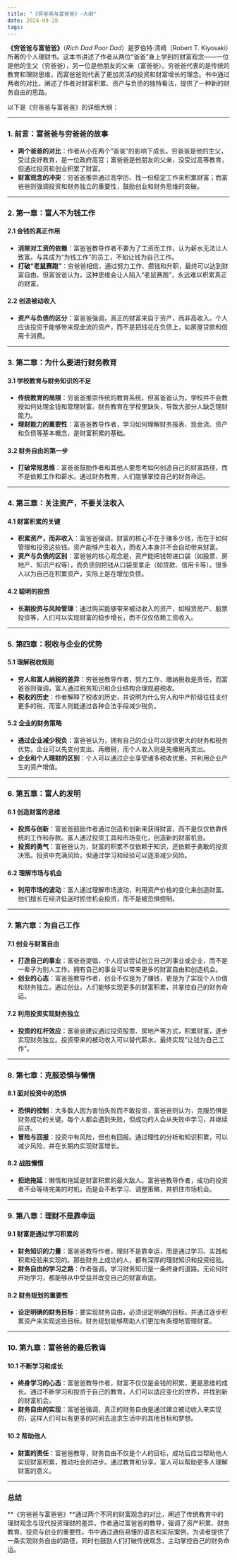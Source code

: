 ```yaml
---
title: "《穷爸爸与富爸爸》-大纲"
date: 2024-09-28
tags:
---
```



**《穷爸爸与富爸爸》**（*Rich Dad Poor Dad*）是罗伯特·清崎（Robert T. Kiyosaki）所著的个人理财书。这本书讲述了作者从两位“爸爸”身上学到的财富观念——一位是他的生父（穷爸爸），另一位是他朋友的父亲（富爸爸）。穷爸爸代表的是传统的教育和理财思维，而富爸爸则代表了更加灵活的投资和财富增长的理念。书中通过两者的对比，阐述了作者对财富积累、资产与负债的独特看法，提供了一种新的财务自由的思路。

以下是《穷爸爸与富爸爸》的详细大纲：

------

### 1. **前言：富爸爸与穷爸爸的故事**

- **两个爸爸的对比**：作者从小在两个“爸爸”的影响下成长。穷爸爸是他的生父，受过良好教育，是一位政府高官；富爸爸是他朋友的父亲，没受过高等教育，但通过投资和创业积累了财富。
- **财富观念的冲突**：穷爸爸推崇通过高学历、找一份稳定工作来积累财富；而富爸爸则强调投资和财务独立的重要性，鼓励创业和财务思维的突破。

------

### 2. **第一章：富人不为钱工作**

#### 2.1 **金钱的真正作用**

- **消除对工资的依赖**：富爸爸教导作者不要为了工资而工作，认为薪水无法让人致富。与其成为“为钱工作”的员工，不如让钱为自己工作。
- **打破“老鼠赛跑”**：穷爸爸相信，通过努力工作、攒钱和升职，最终可以达到财富自由。但富爸爸认为，这种思维会让人陷入“老鼠赛跑”，永远难以积累真正的财富。

#### 2.2 **创造被动收入**

- **资产与负债的区分**：富爸爸强调，真正的财富来自于资产，而非高收入。个人应该投资于能够带来现金流的资产，而不是把钱花在负债上，如房屋贷款和信用卡消费。

------

### 3. **第二章：为什么要进行财务教育**

#### 3.1 **学校教育与财务知识的不足**

- **传统教育的局限**：穷爸爸推崇传统的教育系统，但富爸爸认为，学校并不会教授如何处理金钱和管理财富。财务教育在学校里缺失，导致大部分人缺乏理财能力。
- **理财能力的重要性**：富爸爸教导作者，学习如何理解财务报表、现金流、资产和负债等基本概念，是财富积累的基础。

#### 3.2 **财务自由的第一步**

- **打破常规思维**：富爸爸鼓励作者和其他人要思考如何创造自己的财富路径，而不是依赖工作和薪水。通过财务教育，人们能够掌控自己的财务命运。

------

### 4. **第三章：关注资产，不要关注收入**

#### 4.1 **财富积累的关键**

- **积累资产，而非收入**：富爸爸强调，财富的核心不在于赚多少钱，而在于如何管理和投资这些钱。资产能够产生收入，而收入本身并不会自动带来财富。
- **资产与负债的区别**：富爸爸的核心观念是，资产能把钱带进口袋（如股票、房地产、知识产权等），而负债则把钱从口袋里拿走（如贷款、信用卡等）。很多人以为自己在积累资产，实际上是在增加负债。

#### 4.2 **聪明的投资**

- **长期投资与风险管理**：通过购买能够带来被动收入的资产，如租赁房产、股票投资等，人们可以实现财富的稳步增长，而不仅仅依赖工资收入。

------

### 5. **第四章：税收与企业的优势**

#### 5.1 **理解税收规则**

- **穷人和富人纳税的差异**：穷爸爸教导作者，努力工作、缴纳税收是责任，而富爸爸则强调，富人通过税务知识和企业结构合理规避税收。
- **税收的历史**：作者解释了税收的历史，并说明为什么穷人和中产阶级往往支付更多的税，而富人则能通过各种合法手段减少税负。

#### 5.2 **企业的财务策略**

- **通过企业减少税负**：富爸爸认为，拥有自己的企业可以提供更大的财务和税务优势。企业可以先支付支出、再缴税，而个人收入则是先缴税再支出。
- **企业和个人理财的区别**：个人可以通过企业享受诸多税收优惠，并利用企业产生的资产增值。

------

### 6. **第五章：富人的发明**

#### 6.1 **创造财富的思维**

- **投资与创新**：富爸爸鼓励作者通过创造和创新来获得财富，而不是仅仅依靠传统的工作和存款。富人通过投资工具和市场变化，创造新的财富机会。
- **投资的勇气**：富爸爸认为，财富的积累不仅依赖于知识，还依赖于勇敢的投资决策。投资中充满风险，但通过学习和经验可以逐渐减少风险。

#### 6.2 **理解市场与机会**

- **利用市场的波动**：富人通过理解市场波动，利用资产价格的变化来创造财富。他们擅长在经济低迷时抓住机会投资，而不是被恐惧控制。

------

### 7. **第六章：为自己工作**

#### 7.1 **创业与财富自由**

- **打造自己的事业**：富爸爸提倡，个人应该尝试创立自己的事业或企业，而不是一辈子为别人工作。拥有自己的事业可以带来更多的财富自由和创造机会。
- **创业的心态**：富爸爸教导作者，创业不仅是为了赚钱，更是为了实现个人价值和财务独立。通过创业，人们能够实现更多的财富积累，并掌控自己的财务命运。

#### 7.2 **利用投资实现财务独立**

- **投资的杠杆效应**：富爸爸建议通过投资股票、房地产等方式，积累财富，逐步实现财务独立。投资带来的被动收入可以替代薪水，最终实现“让钱为自己工作”。

------

### 8. **第七章：克服恐惧与懒惰**

#### 8.1 **面对投资中的恐惧**

- **恐惧的控制**：大多数人因为害怕失败而不敢投资，富爸爸则认为，克服恐惧是财务成功的关键。每个人都会遇到失败，但成功的人会从失败中学习，并继续前进。
- **冒险与回报**：投资中有风险，但也有回报。通过理性的分析和知识积累，可以减少风险，并在长期内实现财富增长。

#### 8.2 **战胜懒惰**

- **拒绝拖延**：懒惰和拖延是财富积累的最大敌人。富爸爸教导作者，成功的投资者不会等待完美的时机，而是会不断学习、调整策略，并抓住市场机会。

------

### 9. **第八章：理财不是靠幸运**

#### 9.1 **财富是通过学习积累的**

- **财务知识的力量**：富爸爸教导作者，理财不是靠幸运，而是通过学习、实践和积累经验来实现的。那些财务上成功的人，都有深厚的理财知识和投资经验。
- **财务自由的学习之路**：作者强调，学习财务知识是一条终身的道路。无论何时开始学习，都能够从中受益并改变自己的财富命运。

#### 9.2 **财务规划的重要性**

- **设定明确的财务目标**：要实现财务自由，必须设定明确的目标，并通过逐步积累资产来实现这些目标。财务规划能够帮助人们更加有条理地管理财富。

------

### 10. **第九章：富爸爸的最后教诲**

#### 10.1 **不断学习和成长**

- **终身学习的心态**：富爸爸教导作者，财富不仅仅是金钱的积累，更是思维的成长。通过不断学习和投资于自己的教育，人们可以适应变化的世界，并找到新的财富机会。
- **财务自由的实现**：富爸爸强调，真正的财务自由是通过建立被动收入来实现的，这样人们可以有更多的时间去追求生活中的其他目标和梦想。

#### 10.2 **帮助他人**

- **财富的责任**：富爸爸教导，财务自由不仅是个人的目标，成功后应当帮助他人实现财富积累，推动社会的进步。通过教育和分享，富人可以帮助更多人理解财富的意义。

------

### 总结

**《穷爸爸与富爸爸》**通过两个不同的财富观念的对比，阐述了传统教育中的理财观念与现代投资理财的差异。作者通过富爸爸的教导，强调了资产积累、财务教育、投资与创业的重要性。书中通过通俗易懂的语言和实际案例，为读者提供了一条实现财务自由的路径，同时也鼓励人们打破传统观念，主动掌控自己的财务命运。